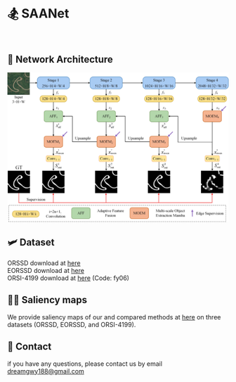 # 🏂 SAANet <br><br>

## 🦌 Network Architecture
![architecture](https://github.com/nzmtnh/SAANet/blob/1f67d567324c8a886a442c7678fc6af1bf1a2ce4/model/SAANet_arc.jpg) <br>
## 🛩 Dataset <br>
ORSSD download at [here](https://pan.baidu.com/s/1k44UlTLCW17AS0VhPyP7JA) <br>
EORSSD download at [here](https://github.com/rmcong/EORSSD-dataset) <br>
ORSI-4199 download at [here](https://pan.baidu.com/share/init?surl=ZWVSzFpRjN4BK-c9hL6knQ) (Code: fy06)  <br>
## 🚵‍♀️ Saliency maps <br>
We provide saliency maps of our and compared methods at [here](https://pan.baidu.com/s/1n1Om2BQPjz6SiEXVqFEBFw?pwd=2025) on three datasets (ORSSD, EORSSD, and ORSI-4199). <br>
## 📧 Contact <br>
if you have any questions, please contact us by email [dreamgwy188@gmail.com](dreamgwy188@gmail.com)
